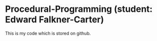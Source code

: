 # Procedural-Programming (student: Edward Falkner-Carter)
This is my code which is stored on github.
